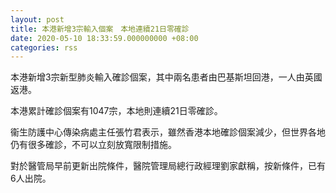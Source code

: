 ```yaml
---
layout: post
title: 本港新增3宗輸入個案　本地連續21日零確診
date: 2020-05-10 18:33:59.000000000 +08:00
categories: rss
---
```


本港新增3宗新型肺炎輸入確診個案，其中兩名患者由巴基斯坦回港，一人由英國返港。

本港累計確診個案有1047宗，本地則連續21日零確診。

衞生防護中心傳染病處主任張竹君表示，雖然香港本地確診個案減少，但世界各地仍有很多確診，不可以立刻放寬限制措施。

對於醫管局早前更新出院條件，醫院管理局總行政經理劉家獻稱，按新條件，已有6人出院。
